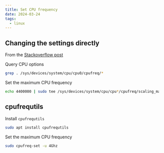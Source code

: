 ```yaml
---
title: Set CPU frequency
date: 2024-03-24
tags:
  - linux
---
```


## Changing the settings directly

From the [Stackoverflow post](https://askubuntu.com/questions/1415288/how-to-install-cpupower-on-ubuntu-20-04-with-kernel-5-17)

Query CPU options

```bash
grep . /sys/devices/system/cpu/cpu0/cpufreq/*
```

Set the maximum CPU frequency

```bash
echo 4400000 | sudo tee /sys/devices/system/cpu/cpu*/cpufreq/scaling_max_freq
```

## cpufrequtils

Install `cpufrequtils`

```bash
sudo apt install cpufrequtils
```

Set the maximum CPU frequency

```bash
sudo cpufreq-set -u 4Ghz
```
